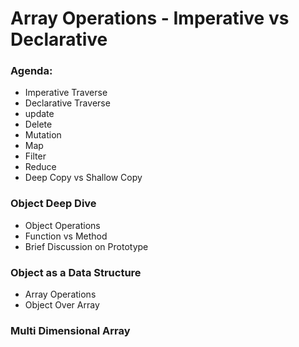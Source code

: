 # Array Operations - Imperative vs Declarative

### Agenda:
- Imperative Traverse
- Declarative Traverse
- update
- Delete
- Mutation
- Map
- Filter
- Reduce
- Deep Copy vs Shallow Copy

### Object Deep Dive
- Object Operations
- Function vs Method
- Brief Discussion on Prototype

### Object as a Data Structure
- Array Operations
- Object Over Array

### Multi Dimensional Array